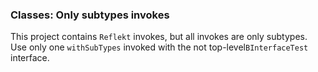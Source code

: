 ### Classes: Only subtypes invokes

This project contains `Reflekt` invokes, but all invokes are only subtypes. 
Use only one `withSubTypes` invoked with the not top-level`BInterfaceTest` interface.
